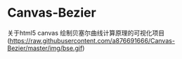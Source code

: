# Canvas-Bezier
关于html5 canvas 绘制贝塞尔曲线计算原理的可视化项目
(https://raw.githubusercontent.com/a876691666/Canvas-Bezier/master/img/bse.gif)

